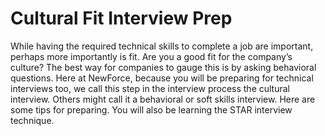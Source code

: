 

# Cultural Fit Interview Prep

While having the required technical skills to complete a job are important, perhaps more importantly is fit. Are you a good fit for the company’s culture? The best way for companies to gauge this is by asking behavioral questions. Here at NewForce, because you will be preparing for technical interviews too, we call this step in the interview process the cultural interview. Others might call it a behavioral or soft skills interview. Here are some tips for preparing. You will also be learning the STAR interview technique.



